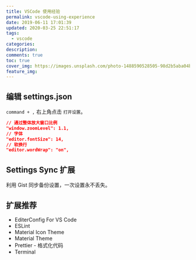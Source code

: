 ```yaml
---
title: VSCode 使用经验
permalink: vscode-using-experience
date: 2019-06-11 17:01:39
updated: 2020-03-25 22:51:17
tags:
  - vscode
categories:
description:
comments: true
toc: true
cover_img: https://images.unsplash.com/photo-1488590528505-98d2b5aba04b?ixlib=rb-1.2.1&ixid=eyJhcHBfaWQiOjEyMDd9&auto=format&fit=crop&w=480&q=80
feature_img:
---
```


## 编辑 settings.json

`command + ,` 右上角点击 `打开设置`。

```json
// 通过整体放大窗口比例
"window.zoomLevel": 1.1,
// 字体
"editor.fontSize": 14,
// 软换行
"editor.wordWrap": "on",
```

<!-- more -->

## Settings Sync 扩展

利用 Gist 同步备份设置，一次设置永不丢失。

## 扩展推荐

- EditerConfig For VS Code
- ESLint
- Material Icon Theme
- Material Theme
- Prettier - 格式化代码
- Terminal
